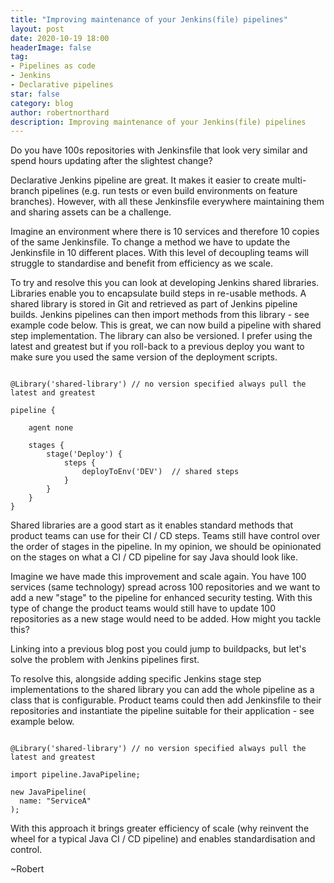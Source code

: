 ```yaml
---
title: "Improving maintenance of your Jenkins(file) pipelines"
layout: post
date: 2020-10-19 18:00
headerImage: false
tag:
- Pipelines as code
- Jenkins
- Declarative pipelines
star: false
category: blog
author: robertnorthard
description: Improving maintenance of your Jenkins(file) pipelines
---
```


Do you have 100s repositories with Jenkinsfile that look very similar and spend hours updating after the slightest change?

Declarative Jenkins pipeline are great. It makes it easier to create multi-branch pipelines (e.g. run tests or even build environments on feature branches). However, with all these Jenkinsfile everywhere maintaining them and sharing assets can be a challenge.

Imagine an environment where there is 10 services and therefore 10 copies of the same Jenkinsfile. To change a method we have to update the Jenkinsfile in 10 different places. With this level of decoupling teams will struggle to standardise and benefit from efficiency as we scale.

To try and resolve this you can look at developing Jenkins shared libraries. Libraries enable you to encapsulate build steps in re-usable methods. A shared library is stored in Git and retrieved as part of Jenkins pipeline builds. Jenkins pipelines can then import methods from this library - see example code below. This is great, we can now build a pipeline with shared step implementation. The library can also be versioned. I prefer using the latest and greatest but if you roll-back to a previous deploy you want to make sure you used the same version of the deployment scripts.

````

@Library('shared-library') // no version specified always pull the latest and greatest

pipeline {

    agent none

    stages {
        stage('Deploy') {
            steps {
                deployToEnv('DEV')  // shared steps
            }
        }
    }
}

````

Shared libraries are a good start as it enables standard methods that product teams can use for their CI / CD steps. Teams still have control over the order of stages in the pipeline. In my opinion, we should be opinionated on the stages on what a CI / CD pipeline for say Java should look like.

Imagine we have made this improvement and scale again. You have 100 services (same technology) spread across 100 repositories and we want to add a new "stage" to the pipeline for enhanced security testing. With this type of change the product teams would still have to update 100 repositories as a new stage would need to be added. How might you tackle this?

Linking into a previous blog post you could jump to buildpacks, but let's solve the problem with Jenkins pipelines first.

To resolve this, alongside adding specific Jenkins stage step implementations to the shared library you can add the whole pipeline as a class that is configurable. Product teams could then add Jenkinsfile to their repositories and instantiate the pipeline suitable for their application - see example below.

````

@Library('shared-library') // no version specified always pull the latest and greatest

import pipeline.JavaPipeline;

new JavaPipeline(
  name: "ServiceA"
);

````

With this approach it brings greater efficiency of scale (why reinvent the wheel for a typical Java CI / CD pipeline) and enables standardisation and control.

~Robert
